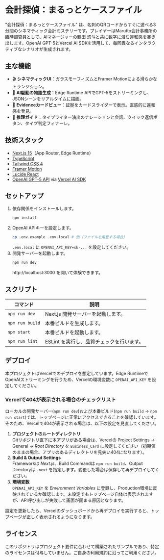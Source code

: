 # 会計探偵：まるっとケースファイル

"会計探偵：まるっとケースファイル" は、名刺のQRコードからすぐに遊べる3分間のシネマティック会計ミステリーです。プレイヤーはMarutto会計事務所の臨時調査員として、AIマネージャーの鶴田 悠斗と共に数字に潜む違和感を暴き出します。OpenAI GPT-5とVercel AI SDKを活用して、毎回異なるインタラクティブなシナリオが生成されます。

## 主な機能

- 🎬 **シネマティックUI**：ガラスモーフィズムとFramer Motionによる滑らかなトランジション。
- 🧠 **AI駆動の物語生成**：Edge Runtime APIでGPT-5をストリーミングし、JSONシーンをリアルタイムに描画。
- 📇 **Evidenceカードビュー**：証拠をカードスライダーで表示。直感的に違和感を発見。
- 🧩 **推理ガイド**：タイプライター演出のナレーションと会話、クイック返信ボタン、タイプ判定フィナーレ。

## 技術スタック

- [Next.js 15](https://nextjs.org/)（App Router, Edge Runtime）
- [TypeScript](https://www.typescriptlang.org/)
- [Tailwind CSS 4](https://tailwindcss.com/)
- [Framer Motion](https://www.framer.com/motion/)
- [Lucide React](https://lucide.dev/)
- [OpenAI GPT-5 API](https://platform.openai.com/) via [Vercel AI SDK](https://sdk.vercel.ai/)

## セットアップ

1. 依存関係をインストールします。
   ```bash
   npm install
   ```
2. OpenAI APIキーを設定します。
   ```bash
   cp .env.example .env.local # 例（ファイルを用意する場合）
   ```
   `.env.local` に `OPENAI_API_KEY=sk-...` を設定してください。
3. 開発サーバーを起動します。
   ```bash
   npm run dev
   ```
   http://localhost:3000 を開いて体験できます。

## スクリプト

| コマンド | 説明 |
| --- | --- |
| `npm run dev` | Next.js 開発サーバーを起動します。 |
| `npm run build` | 本番ビルドを生成します。 |
| `npm start` | 本番ビルドを起動します。 |
| `npm run lint` | ESLint を実行し、品質チェックを行います。 |

## デプロイ

本プロジェクトはVercelでのデプロイを想定しています。Edge RuntimeでOpenAIストリーミングを行うため、Vercelの環境変数に `OPENAI_API_KEY` を設定してください。

### Vercelで404が表示される場合のチェックリスト

ローカルの開発サーバー(`npm run dev`)および本番ビルド(`npm run build` → `npm run start`)では、トップページに正常にアクセスできることを確認しています。そのため、Vercelで404が表示される場合は、以下の設定を見直してください。

1. **プロジェクトのルートディレクトリ**  
   Gitリポジトリ直下に本アプリがある場合は、Vercelの Project Settings → General → *Root Directory* を `Business_Card` に設定してください（初期値のままの場合、アプリのあるディレクトリを見失い404になります）。
2. **Build & Output Settings**  
   Frameworkは *Next.js*、Build Commandは `npm run build`、Output Directoryは `.next` を指定します。変更した場合は保存して再デプロイしてください。
3. **環境変数**  
   `OPENAI_API_KEY` を *Environment Variables* に登録し、Production環境に反映されているか確認します。未設定でもトップページ自体は表示されますが、API呼び出しが失敗して画面が固まる原因となります。

設定を更新したら、Vercelのダッシュボードから再デプロイを実行すると、トップページが正しく表示されるようになります。

## ライセンス

このリポジトリはプロジェクト要件に合わせて構築されたサンプルであり、特定のライセンスは付与していません。ご自身の利用規約に沿ってご利用ください。
